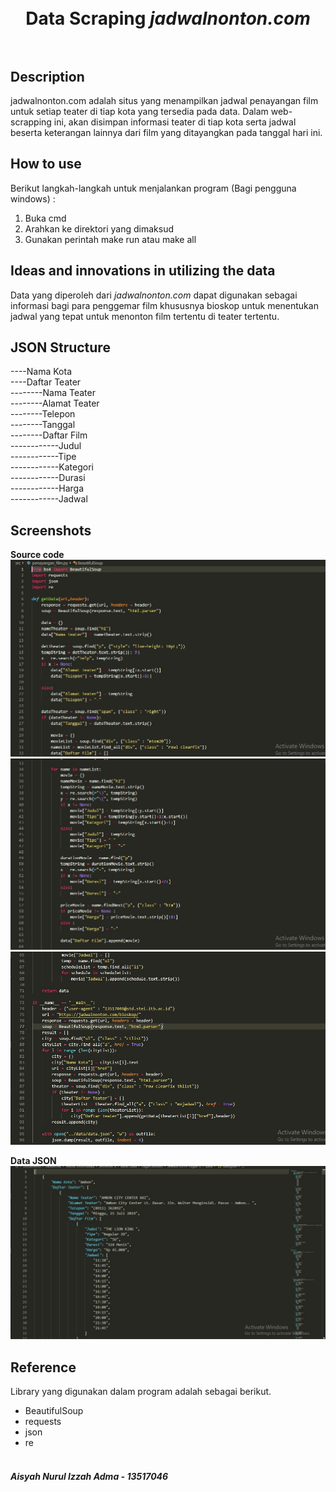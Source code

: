 <h1 align="center">
  <br>
  Data Scraping <i>jadwalnonton.com</i>
  <br>
  <br>
</h1>

## Description

jadwalnonton.com adalah situs yang menampilkan jadwal penayangan film untuk setiap teater di tiap kota yang tersedia pada data. Dalam web-scrapping ini, akan disimpan informasi teater di tiap kota serta jadwal beserta keterangan lainnya dari film yang ditayangkan pada tanggal hari ini.

## How to use

Berikut langkah-langkah untuk menjalankan program (Bagi pengguna windows) :
1. Buka cmd
2. Arahkan ke direktori yang dimaksud
3. Gunakan perintah make run atau make all

## Ideas and innovations in utilizing the data

Data yang diperoleh dari <i>jadwalnonton.com</i> dapat digunakan sebagai informasi bagi para penggemar film khususnya bioskop untuk menentukan jadwal yang tepat untuk menonton film tertentu di teater tertentu.

## JSON Structure

----Nama Kota <br>
----Daftar Teater <br>
--------Nama Teater <br>
--------Alamat Teater <br>
--------Telepon <br>
--------Tanggal <br>
--------Daftar Film <br>
------------Judul <br>
------------Tipe <br>
------------Kategori <br>
------------Durasi <br>
------------Harga <br>
------------Jadwal <br>

## Screenshots

<strong>Source code</strong>
<img src="https://github.com/aisyahizzah/Seleksi-2019-Tugas-1/blob/master/screenshots/src-01.jpg" title="source code">
<img src="https://github.com/aisyahizzah/Seleksi-2019-Tugas-1/blob/master/screenshots/src-02.jpg" title="source code">
<img src="https://github.com/aisyahizzah/Seleksi-2019-Tugas-1/blob/master/screenshots/src-03.jpg" title="source code">

<strong>Data JSON</strong>
<img src="https://github.com/aisyahizzah/Seleksi-2019-Tugas-1/blob/master/screenshots/json.jpg" title="source code">


## Reference

Library yang digunakan dalam program adalah sebagai berikut.
- BeautifulSoup
- requests
- json
- re

<h4>
  <br>
  <i>Aisyah Nurul Izzah Adma - 13517046</i>
  <br>
</h4>
